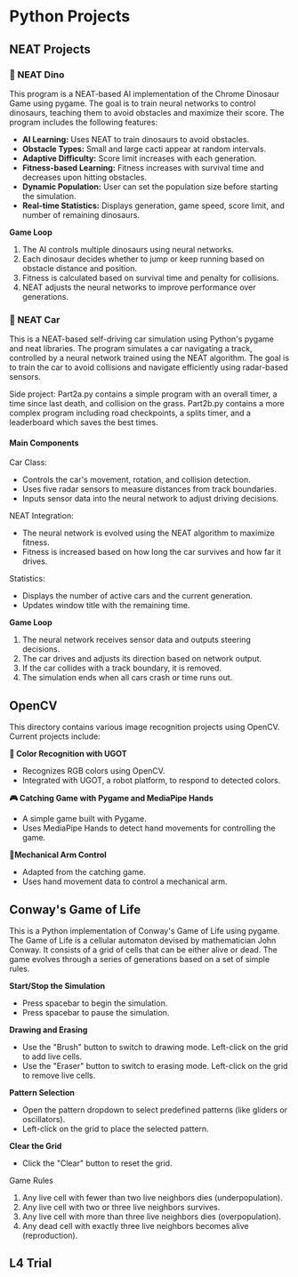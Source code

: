 # Python Projects

## NEAT Projects

### 🦖 NEAT Dino
This program is a NEAT-based AI implementation of the Chrome Dinosaur Game using pygame. The goal is to train neural networks to control dinosaurs, teaching them to avoid obstacles and maximize their score. The program includes the following features:

- **AI Learning:** Uses NEAT to train dinosaurs to avoid obstacles.
- **Obstacle Types:** Small and large cacti appear at random intervals.
- **Adaptive Difficulty:** Score limit increases with each generation.
- **Fitness-based Learning:** Fitness increases with survival time and decreases upon hitting obstacles.
- **Dynamic Population:** User can set the population size before starting the simulation.
- **Real-time Statistics:** Displays generation, game speed, score limit, and number of remaining dinosaurs.

**Game Loop**
1. The AI controls multiple dinosaurs using neural networks.
2. Each dinosaur decides whether to jump or keep running based on obstacle distance and position.
3. Fitness is calculated based on survival time and penalty for collisions.
4. NEAT adjusts the neural networks to improve performance over generations.


### 🚗 NEAT Car
This is a NEAT-based self-driving car simulation using Python's pygame and neat libraries. The program simulates a car navigating a track, controlled by a neural network trained using the NEAT algorithm. The goal is to train the car to avoid collisions and navigate efficiently using radar-based sensors.

Side project: Part2a.py contains a simple program with an overall timer, a time since last death, and collision on the grass. Part2b.py contains a more complex program including road checkpoints, a splits timer, and a leaderboard which saves the best times.

#### Main Components
Car Class:
- Controls the car's movement, rotation, and collision detection.
- Uses five radar sensors to measure distances from track boundaries.
- Inputs sensor data into the neural network to adjust driving decisions.
  
NEAT Integration:
- The neural network is evolved using the NEAT algorithm to maximize fitness.
- Fitness is increased based on how long the car survives and how far it drives.
  
Statistics:
- Displays the number of active cars and the current generation.
- Updates window title with the remaining time.

**Game Loop**
1. The neural network receives sensor data and outputs steering decisions.
2. The car drives and adjusts its direction based on network output.
3. If the car collides with a track boundary, it is removed.
4. The simulation ends when all cars crash or time runs out.

## OpenCV
This directory contains various image recognition projects using OpenCV. Current projects include:

**🎨 Color Recognition with UGOT**
- Recognizes RGB colors using OpenCV.
- Integrated with UGOT, a robot platform, to respond to detected colors.

**🎮 Catching Game with Pygame and MediaPipe Hands**
- A simple game built with Pygame.
- Uses MediaPipe Hands to detect hand movements for controlling the game.

**🦾Mechanical Arm Control**
- Adapted from the catching game.
- Uses hand movement data to control a mechanical arm.

## Conway's Game of Life

This is a Python implementation of Conway's Game of Life using pygame. The Game of Life is a cellular automaton devised by mathematician John Conway. It consists of a grid of cells that can be either alive or dead. The game evolves through a series of generations based on a set of simple rules.

**Start/Stop the Simulation**
* Press spacebar to begin the simulation.
* Press spacebar to pause the simulation.

**Drawing and Erasing**
* Use the "Brush" button to switch to drawing mode. Left-click on the grid to add live cells.
* Use the "Eraser" button to switch to erasing mode. Left-click on the grid to remove live cells.

**Pattern Selection**
* Open the pattern dropdown to select predefined patterns (like gliders or oscillators).
* Left-click on the grid to place the selected pattern.

**Clear the Grid**
* Click the "Clear" button to reset the grid.

Game Rules
1. Any live cell with fewer than two live neighbors dies (underpopulation).
2. Any live cell with two or three live neighbors survives.
3. Any live cell with more than three live neighbors dies (overpopulation).
4. Any dead cell with exactly three live neighbors becomes alive (reproduction).

## L4 Trial

